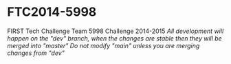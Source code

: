 FTC2014-5998
============

FIRST Tech Challenge Team 5998 Challenge 2014-2015
_All development will happen on the "dev" branch, when the changes are stable then they will be merged into "master"_
*Do not modify "main" unless you are merging changes from "dev"*

